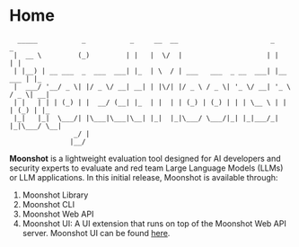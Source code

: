 # Home
```
  _____           _           _     __  __                       _           _   
 |  __ \         (_)         | |   |  \/  |                     | |         | |  
 | |__) | __ ___  _  ___  ___| |_  | \  / | ___   ___  _ __  ___| |__   ___ | |_ 
 |  ___/ '__/ _ \| |/ _ \/ __| __| | |\/| |/ _ \ / _ \| '_ \/ __| '_ \ / _ \| __|
 | |   | | | (_) | |  __/ (__| |_  | |  | | (_) | (_) | | | \__ \ | | | (_) | |_ 
 |_|   |_|  \___/| |\___|\___|\__| |_|  |_|\___/ \___/|_| |_|___/_| |_|\___/ \__|
                _/ |                                                             
               |__/                                                              

```


**Moonshot** is a lightweight evaluation tool designed for AI developers and security experts to evaluate and red team Large Language Models (LLMs) or LLM applications. In this initial release, Moonshot is available through:

1. Moonshot Library
2. Moonshot CLI
3. Moonshot Web API
4. Moonshot UI: A UI extension that runs on top of the Moonshot Web API server. Moonshot UI can be found [here](https://github.com/moonshot-admin/moonshot-ui).
